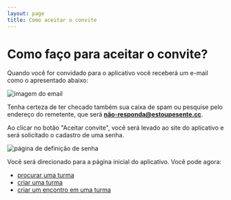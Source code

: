 ```yaml
---
layout: page
title: Como aceitar o convite
---
```


# Como faço para aceitar o convite?

Quando você for convidado para o aplicativo você receberá um e-mail como o apresentado abaixo:

![imagem do email](https://res.cloudinary.com/danielrangel/image/upload/v1716744293/presence-docs/Captura_de_tela_2024-05-26_142018_huijac.png)

Tenha certeza de ter checado também sua caixa de spam ou pesquise pelo endereço do remetente, que será **não-responda@estoupesente.cc**.

Ao clicar no botão "Aceitar convite", você será levado ao site do aplicativo e será solicitado o cadastro de uma senha.

![página de definição de senha](https://res.cloudinary.com/danielrangel/image/upload/v1716744763/presence-docs/66ade8c5-2a6a-47bb-bed1-74e6d5270f18.png)

Você será direcionado para a página inicial do aplicativo. Você pode agora:
- [procurar uma turma](/tutores/como-encontro-minhas-turmas) 
- [criar uma turma](/tutores/como-criar-turma)
- [criar um encontro em uma turma](/tutores/como-criar-encontros)